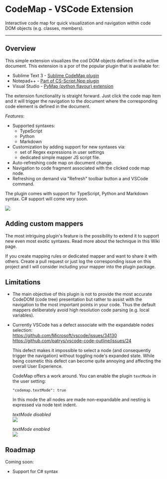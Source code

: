 # CodeMap - VSCode Extension

Interactive code map for quick visualization and navigation within code DOM objects (e.g. classes, members).
<hr/>

## Overview
This simple extension visualizes the cod DOM objects defined in the active document. This extension is a por of the popular plugin that is available for:
* Sublime Text 3 - [Sublime CodeMap plugin](https://github.com/oleg-shilo/sublime-codemap/blob/master/README.md)
* Notepad++ - [Part of CS-Script.Npp plugin](https://github.com/oleg-shilo/cs-script.npp/blob/master/README.md)
* Visual Studio - [PyMap (python flavour) extension](https://marketplace.visualstudio.com/items?itemName=OlegShilo.PyMap)

The extension functionality is straight forward. Just click the code map item and it will trigger the navigation to the document where the corresponding code element is defined in the document.

_Features_:
* Supported syntaxes:
  * TypeScript
  * Python
  * Markdown
* Customization by adding support for new syntaxes via:
  * set of Regex expressions in user settings
  * dedicated simple mapper JS script file.
* Auto-refreshing code map on document change.
* Navigation to code fragment associated with the clicked code map node.
* Refreshing on demand via "Refresh" toolbar button a and VSCode command.

The plugin comes with support for TypeScript, Python and Markdown syntax. C# support will come very soon. 

![](https://raw.githubusercontent.com/oleg-shilo/codemap.vscode/master/resources/images/codemap_vscode.gif)

## Adding custom mappers
The most intriguing plugin's feature is the possibility to extend it to support new even most exotic syntaxes. Read more about the technique in this Wiki page. 

If you create mapping rules or dedicated mapper and want to share it with others. Create a pull request or just log the corresponding issue on this project and I will consider including your mapper into the plugin package. 

## Limitations

* The main objective of this plugin is not to provide the most accurate CodeDOM (code tree)  presentation but rather to assist with the navigation to the most important points in your code. Thus the default mappers deliberately avoid high resolution code parsing (e.g. local variables). 

* Currently VSCode has a defect associate with the expandable nodes selection:<br>
   https://github.com/Microsoft/vscode/issues/34130<br>
   https://github.com/patrys/vscode-code-outline/issues/24
   
   This defect makes it impossible to select a node (and consequently trigger the navigation) without toggling node's expanded state. While being cosmetic this defect can become quite annoying and affecting the overall User Experience.
   
   CodeMap offers a work around. You can enable the plugin `textMode` in the user setting:
   ```JASON
   "codemap.textMode": true
   ```
   In this mode the all nodes are made non-expandable and nesting is expressed via node text indent.

   _textMode disabled_<br>
   ![](https://raw.githubusercontent.com/oleg-shilo/codemap.vscode/master/resources/images/tree_mode.png)

   _textMode enabled_<br>
   ![](https://raw.githubusercontent.com/oleg-shilo/codemap.vscode/master/resources/images/text_mode.png)
   



## Roadmap
Coming soon:
* Support for C# syntax



